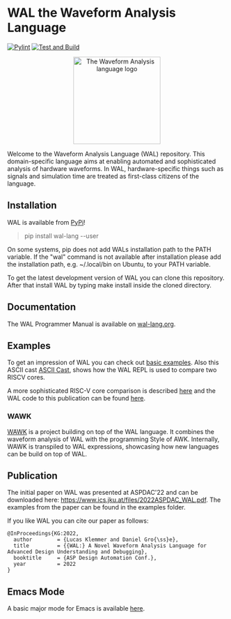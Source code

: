 # WAL the Waveform Analysis Language
[![Pylint](https://github.com/ics-jku/wal/actions/workflows/pylint.yml/badge.svg)](https://github.com/ics-jku/wal/actions/workflows/pylint.yml)
[![Test and Build](https://github.com/ics-jku/wal/actions/workflows/python-app.yml/badge.svg)](https://github.com/ics-jku/wal/actions/workflows/python-app.yml)
     
<p align="center">
  <img src="https://wal-lang.org/static/logo.svg" alt="The Waveform Analysis language logo" width="200"/>
</p>

     
Welcome to the Waveform Analysis Language (WAL) repository. This domain-specific language aims at enabling automated and sophisticated analysis of hardware waveforms. In WAL, hardware-specific things such as signals and simulation time are treated as first-class citizens of the language.

## Installation
WAL is available from [PyPi](https://pypi.org/project/wal-lang/)!                                                                                                                                                         
> pip install wal-lang --user

On some systems, pip does not add WALs installation path to the PATH variable. If the "wal" command is not available after installation please add the installation path, e.g. ~/.local/bin on Ubuntu, to your PATH variable.       

To get the latest development version of WAL you can clone this repository.
After that install WAL by typing make install inside the cloned directory.       

## Documentation
The WAL Programmer Manual is available on [wal-lang.org](https://wal-lang.org/documentation/core).

## Examples
To get an impression of WAL you can check out [basic examples](https://github.com/ics-jku/wal/tree/main/examples/basics).
Also this ASCII cast [ASCII Cast](https://asciinema.org/a/I8fQknySyaZqNjXAA8Ej7wOoq), shows how the WAL REPL is used to compare two RISCV cores.

A more sophisticated RISC-V core comparison is described [here](https://www.ics.jku.at/files/2022DAC_LBR-Waveform-based-Performance-Analyisis-for-RISC-V.pdf) and the WAL code to this publication can be found [here](https://github.com/LucasKl/dac22-lbr-experiments).

### WAWK
[WAWK](https://github.com/ics-jku/wal/tree/main/wawk) is a project building on top of the WAL language. It combines the waveform analysis of WAL with the programming Style of AWK.
Internally, WAWK is transpiled to WAL expressions, showcasing how new languages can be build on top of WAL.

## Publication
The initial paper on WAL was presented at ASPDAC'22 and can be downloaded here: https://www.ics.jku.at/files/2022ASPDAC_WAL.pdf. 
The examples from the paper can be found in the examples folder.

If you like WAL you can cite our paper as follows: 

```
@InProceedings{KG:2022,
  author        = {Lucas Klemmer and Daniel Gro{\ss}e},
  title         = {{WAL:} A Novel Waveform Analysis Language for Advanced Design Understanding and Debugging},
  booktitle     = {ASP Design Automation Conf.},
  year          = 2022
}

```

## Emacs Mode
A basic major mode for Emacs is available [here](https://github.com/LucasKl/wal-major-mode).
